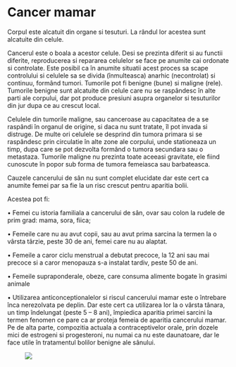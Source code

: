 
# Cancer mamar
Corpul este alcatuit din organe si tesuturi. La rândul lor acestea sunt alcatuite din celule.

Cancerul este o boala a acestor celule. Desi se prezinta diferit si au functii diferite, reproducerea si repararea celulelor se face pe anumite cai ordonate si controlate. Este posibil ca în anumite situatii acest proces sa scape controlului si celulele sa se divida (înmulteasca) anarhic (necontrolat) si continuu, formând tumori. Tumorile pot fi benigne (bune) si maligne (rele). Tumorile benigne sunt alcatuite din celule care nu se raspândesc în alte parti ale corpului, dar pot produce presiuni asupra organelor si tesuturilor din jur dupa ce au crescut local.

Celulele din tumorile maligne, sau canceroase au capacitatea de a se raspândi în organul de origine, si daca nu sunt tratate, îl pot invada si distruge. De multe ori celulele se desprind din tumora primara si se raspândesc prin circulatie în alte zone ale corpului, unde stationeaza un timp, dupa care se pot dezvolta formând o tumora secundara sau o metastaza. Tumorile maligne nu prezinta toate aceeasi gravitate, ele fiind cunoscute în popor sub forma de tumora femeiasca sau barbateasca.

Cauzele cancerului de sân nu sunt complet elucidate dar este cert ca anumite femei par sa fie la un risc crescut pentru aparitia bolii.

Acestea pot fi:

•  Femei cu istoria familiala a cancerului de sân, ovar sau colon la rudele de prim grad: mama, sora, fiica;

•  Femeile care nu au avut copii, sau au avut prima sarcina la termen la o vârsta târzie, peste 30 de ani, femei care nu au alaptat.

•  Femeile a caror ciclu menstrual a debutat precoce, la 12 ani sau mai precoce si a caror menopauza s-a instalat tardiv, peste 50 de ani.

•  Femeile supraponderale, obeze, care consuma alimente bogate în grasimi animale

•  Utilizarea anticonceptionalelor si riscul cancerului mamar este o întrebare înca nerezolvata pe deplin. Dar este cert ca utilizarea lor la o vârsta tânara, un timp îndelungat (peste 5 – 8 ani), împiedica aparitia primei sarcini la termen fenomen ce pare ca ar proteja femeia de aparitia cancerului mamar. Pe de alta parte, compozitia actuala a contraceptivelor orale, prin dozele mici de estrogeni si progesteroni, nu numai ca nu este daunatoare, dar le face utile în tratamentul bolilor benigne ale sânului.
<figure class="left"><img src='http://consultadoctorul.ro/wp-content/uploads/2014/07/cancerul-mamar.jpg' /></figure>
 
